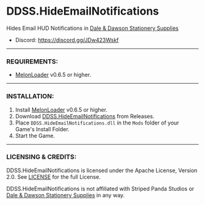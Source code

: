 # DDSS.HideEmailNotifications
Hides Email HUD Notifications in [Dale & Dawson Stationery Supplies](https://store.steampowered.com/app/2920570/Dale__Dawson_Stationery_Supplies/)

* Discord: https://discord.gg/JDw423Wskf

---

### REQUIREMENTS:

- [MelonLoader](https://github.com/LavaGang/MelonLoader/releases) v0.6.5 or higher.

---

### INSTALLATION:

1) Install [MelonLoader](https://github.com/LavaGang/MelonLoader/releases) v0.6.5 or higher.
2) Download [DDSS.HideEmailNotifications](https://github.com/HerpDerpinstine/DDSS.HideEmailNotifications/releases) from Releases.
3) Place ``DDSS.HideEmailNotifications.dll`` in the ``Mods`` folder of your Game's Install Folder.
4) Start the Game.

---

### LICENSING & CREDITS:

DDSS.HideEmailNotifications is licensed under the Apache License, Version 2.0. See [LICENSE](https://github.com/HerpDerpinstine/DDSS.HideEmailNotifications/blob/main/LICENSE.md) for the full License.

DDSS.HideEmailNotifications is not affiliated with Striped Panda Studios or [Dale & Dawson Stationery Supplies](https://store.steampowered.com/app/2920570/Dale__Dawson_Stationery_Supplies/) in any way.
